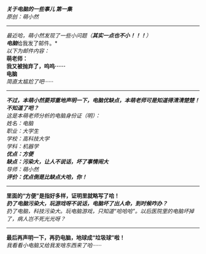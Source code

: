 ***关于电脑的一些事儿 第一集***  
*原创：萌小然*  
***  
*最近哈，萌小然发现了一些小问题（****其实一点也不小！！！***）*  
***电脑****给我发了邮件。*  
*以下为邮件内容：*  
**萌老师：  
我又被抛弃了，呜呜······  
电脑**  
*简直太尴尬了吧······*  
***  
***不过，本萌小然要郑重地声明一下，电脑优缺点，本萌老师可是知道得清清楚楚！不知道了吧？***  
*这是本萌老师分析的电脑身份证（明）：*  
*姓名：电脑  
职业：大学生  
学校：高科技大学  
学科：机器学*  
***优点：方便  
缺点：污染大，让人不说话，坏了事情闹大***  
*导师：萌小然*  
***评价：优点倒是比缺点大哈，你！***  
***  
**里面的“方便”是指好多样，证明里就略写了哈！**  
***扔了电脑污染大，玩游戏呀不说话，电脑坏了出人命，到时候咋办？***  
*扔了电脑，科技污染大。玩电脑游戏，只知道“哈哈哈”。以后医院里的电脑坏掉了，病人岂不死光光呀？*  
***
**最后再声明一下，再扔电脑，地球成“垃圾球”啦！**  
*我看看小电脑又给我发啥东西来了哈······*

